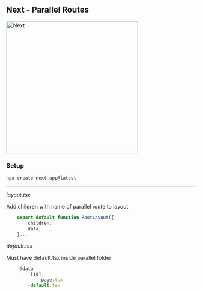 ## Next - Parallel Routes

<img src="https://media.istockphoto.com/id/1402763474/photo/glass-lowercase-letter-n.webp?b=1&s=170667a&w=0&k=20&c=o6M7-ISejHoEpcnqeum5HZBPTomGg6DXakmtdpU7CwY=" alt="Next" width="350" />

### Setup

`npx create-next-app@latest`

---

_layout.tsx_

Add children with name of parallel route to layout

```JavaScript
    export default function RootLayout({
        children,
        data,
    }...
```

_default.tsx_

Must have default.tsx inside parallel folder

```JavaScript
    -@data
        -[id]
            -page.tsx
        -default.tsx
```
